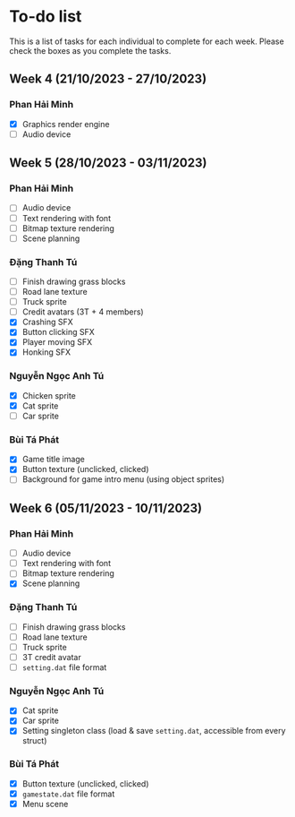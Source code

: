 # To-do list

This is a list of tasks for each individual to complete for each week. Please check the boxes as you complete the tasks.

## Week 4 (21/10/2023 - 27/10/2023)

### Phan Hải Minh

- [x] Graphics render engine
- [ ] Audio device

## Week 5 (28/10/2023 - 03/11/2023)

### Phan Hải Minh

- [ ] Audio device
- [ ] Text rendering with font
- [ ] Bitmap texture rendering
- [ ] Scene planning

### Đặng Thanh Tú

- [ ] Finish drawing grass blocks
- [ ] Road lane texture
- [ ] Truck sprite
- [ ] Credit avatars (3T + 4 members)
- [x] Crashing SFX
- [x] Button clicking SFX
- [x] Player moving SFX
- [x] Honking SFX

### Nguyễn Ngọc Anh Tú

- [x] Chicken sprite
- [x] Cat sprite
- [ ] Car sprite

### Bùi Tá Phát

- [x] Game title image
- [x] Button texture (unclicked, clicked)
- [ ] Background for game intro menu (using object sprites)

## Week 6 (05/11/2023 - 10/11/2023)

### Phan Hải Minh

- [ ] Audio device
- [ ] Text rendering with font
- [ ] Bitmap texture rendering
- [x] Scene planning

### Đặng Thanh Tú

- [ ] Finish drawing grass blocks
- [ ] Road lane texture
- [ ] Truck sprite
- [ ] 3T credit avatar
- [ ] `setting.dat` file format

### Nguyễn Ngọc Anh Tú

- [x] Cat sprite
- [x] Car sprite
- [x] Setting singleton class (load & save `setting.dat`, accessible from every struct)

### Bùi Tá Phát

- [x] Button texture (unclicked, clicked)
- [x] `gamestate.dat` file format
- [x] Menu scene